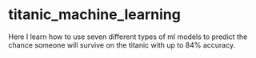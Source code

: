 # titanic_machine_learning
Here I learn how to use seven different types of ml models to predict the chance someone will survive on the titanic with up to 84% accuracy.
